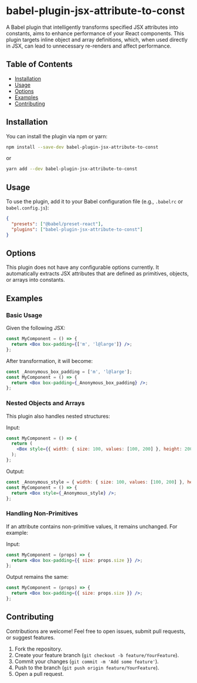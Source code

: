 # babel-plugin-jsx-attribute-to-const

A Babel plugin that intelligently transforms specified JSX attributes into constants, 
aims to enhance performance of your React components. 
This plugin targets inline object and array definitions, which, when used directly in JSX, 
can lead to unnecessary re-renders and affect performance.

## Table of Contents

- [Installation](#installation)
- [Usage](#usage)
- [Options](#options)
- [Examples](#examples)
- [Contributing](#contributing)

## Installation

You can install the plugin via npm or yarn:

```bash
npm install --save-dev babel-plugin-jsx-attribute-to-const
```

or

```bash
yarn add --dev babel-plugin-jsx-attribute-to-const
```

## Usage

To use the plugin, add it to your Babel configuration file (e.g., `.babelrc` or `babel.config.js`):

```json
{
  "presets": ["@babel/preset-react"],
  "plugins": ["babel-plugin-jsx-attribute-to-const"]
}
```

## Options

This plugin does not have any configurable options currently. It automatically extracts JSX attributes that are defined as primitives, objects, or arrays into constants.

## Examples

### Basic Usage

Given the following JSX:

```jsx
const MyComponent = () => {
  return <Box box-padding={['m', 'l@large']} />;
};
```

After transformation, it will become:

```jsx
const _Anonymous_box_padding = ['m', 'l@large'];
const MyComponent = () => {
  return <Box box-padding={_Anonymous_box_padding} />;
};
```

### Nested Objects and Arrays

This plugin also handles nested structures:

Input:

```jsx
const MyComponent = () => {
  return (
    <Box style={{ width: { size: 100, values: [100, 200] }, height: 200 }} />
  );
};
```

Output:

```jsx
const _Anonymous_style = { width: { size: 100, values: [100, 200] }, height: 200 };
const MyComponent = () => {
  return <Box style={_Anonymous_style} />;
};
```

### Handling Non-Primitives

If an attribute contains non-primitive values, it remains unchanged. For example:

Input:

```jsx
const MyComponent = (props) => {
  return <Box box-padding={{ size: props.size }} />;
};
```

Output remains the same:

```jsx
const MyComponent = (props) => {
  return <Box box-padding={{ size: props.size }} />;
};
```

## Contributing

Contributions are welcome! Feel free to open issues, submit pull requests, or suggest features.

1. Fork the repository.
2. Create your feature branch (`git checkout -b feature/YourFeature`).
3. Commit your changes (`git commit -m 'Add some feature'`).
4. Push to the branch (`git push origin feature/YourFeature`).
5. Open a pull request.
